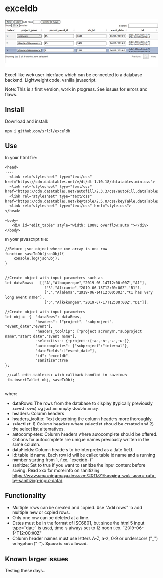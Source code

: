 # exceldb  

![alt text](https://github.com/srldl/edit-tabletest/blob/master/img/ecotox.jpg)

Excel-like web user interface which can be connected to a database backend. Lightweight code, vanilla javascript. 

Note: This is a first version, work in progress. See issues for errors and flaws. 


## Install

Download and install:

```
npm i github.com/srldl/exceldb
```

## Use


In your html file:
  
  ```
  <head>
  ....
    <link rel="stylesheet" type="text/css" href="https://cdn.datatables.net/v/dt/dt-1.10.18/datatables.min.css">
    <link rel="stylesheet" type="text/css" href="https://cdn.datatables.net/autofill/2.3.3/css/autoFill.dataTables.min.css">
    <link rel="stylesheet" type="text/css" href="https://cdn.datatables.net/keytable/2.5.0/css/keyTable.dataTables.min.css">
	<link rel="stylesheet" type="text/css" href="style.css">
  </head>
  
  <body>
     <div id="edit_table" style="width: 100%; overflow:auto;"></div>
  </body>
  
  ```
  

In your javascript file:

```
//Return json object where one array is one row
function saveToDb(jsonObj){
    console.log(jsonObj);
}


//Create object with input parameters such as
let dataRows=   [["A","Albuquerque","2019-06-14T12:00:00Z","A1"],
                  ["B","Alicante","2019-06-13T12:00:00Z","B1"],
                  ["C","Alabama","2019-06-14T12:00:00Z","C1 has very long event name"],
                  ["D","Alkekongen","2019-07-17T12:00:00Z","D1"]];

//Create object with input parameters
let obj =  {  "dataRows": dataRows,
              "headers": ["project", "subproject", "event_date","event"],
              "headers_tooltip": ["project acronym","subproject name","start date","event name"],
              "selectlist": {"project":["A","B","C","D"]},
              "autocompletes": {"subproject":"internal"},
              "dateFields":["event_date"],
              "id": "exceldb",
              "sanitize":true
};

 //Call edit-tabletest with callback handled in saveToDB
 tb.insertTable( obj, saveToDb);
  
```
  where
- dataRows: The rows from the database to display (typically previously saved rows) og just an empty double array.
- headers: Column headers 
- headers_tooltip: Text describing the column headers more thoroughly.
- selectlist: 1) Column headers where selectlist should be created and 2) the select list alternatives.
- autocompletes: Column headers where autocomplete should be offered. Options for autocomplete are unique names previously written in the same column.
- dataFields: Column headers to be interpreted as a date field.
- id: table id name. Each row id will be called table id name and a running number starting from 1,
f.ex. "exceldb-1"
- sanitize: Set to true if you want to sanitize the input content before saving. Read xxx for more info on sanitizing https://www.smashingmagazine.com/2011/01/keeping-web-users-safe-by-sanitizing-input-data/

## Functionality
- Multiple rows can be created and copied. Use "Add rows" to add multiple new or copied rows.
- Only one row can be deleted at a time.
- Dates must be in the format of ISO6801, but since the html 5 input type="date" is used, time is always set to 12 noon f.ex.   "2019-06-14T12:00:00Z"
- Column header names must use letters A-Z, a-z, 0-9 or underscore ("_") or hyphen ("-"). Space is not allowed.
  
  
 ## Known larger issues
 Testing these days..
 
 
  
 







